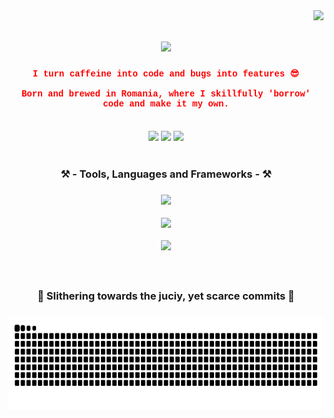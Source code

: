 <img align="right" src="https://visitor-badge.laobi.icu/badge?page_id=Mayonnaise9886.Mayonnaise9886" />

<h1 align="center">
    <img src="https://readme-typing-svg.herokuapp.com/?font=Courier+New&size=35&center=true&vCenter=true&width=500&height=70&duration=3200&color=FF6347&lines=Oh,+you+found+me!;Welcome,+I+guess+🙄;" />
</h1>

<h4 align="center" style="font-family: 'Courier New', monospace; color: red;">
  I turn caffeine into code and bugs into features 😎<br/><br/>
  Born and brewed in Romania, where I skillfully 'borrow' code and make it my own.
</h4>

<br/>

<div align="center"> 
  <a href="mailto:robertpintilie55@gmail.com" style="text-decoration: none;">
    <img src="https://img.shields.io/badge/Gmail-333333?style=for-the-badge&logo=gmail&logoColor=red" />
  </a>
  <a href="https://linkedin.com/in/-Blank for now-" target="_blank" style="text-decoration: none;">
    <img src="https://img.shields.io/badge/LinkedIn-0077B5?style=for-the-badge&logo=linkedin&logoColor=white" />
  </a>
  <a href="https://Mayonnaise9886.github.io" target="_blank">
     <img src="https://img.shields.io/badge/Portfolio-FF5722?style=for-the-badge&logo=todoist&logoColor=white" target="_blank" /> 
  </a>

</div>

<br/>
<div align="center">
  
<h3>⚒️ - Tools, Languages and Frameworks - ⚒️<h3>

<p align="center">
  <a href="https://skillicons.dev">
    <img src="https://skillicons.dev/icons?i=vscode,git,mysql" />
  </a>
</p>

<p align="center">
  <a href="https://skillicons.dev">
    <img src="https://skillicons.dev/icons?i=c,cpp,cs,python" />
  </a>
</p>

<p align="center">
  <a href="https://skillicons.dev">
    <img src="https://skillicons.dev/icons?i=html,css,php,dotnet,django,flask" />
  </a>
</p>

<br/>

<div align="center">
<h4> 🐍 Slithering towards the juciy, yet scarce commits 🐍<h4>
<img src="https://raw.githubusercontent.com/Mayonnaise9886/Mayonnaise9886/output/snake.svg" alt="Snake animation" height="150" />








